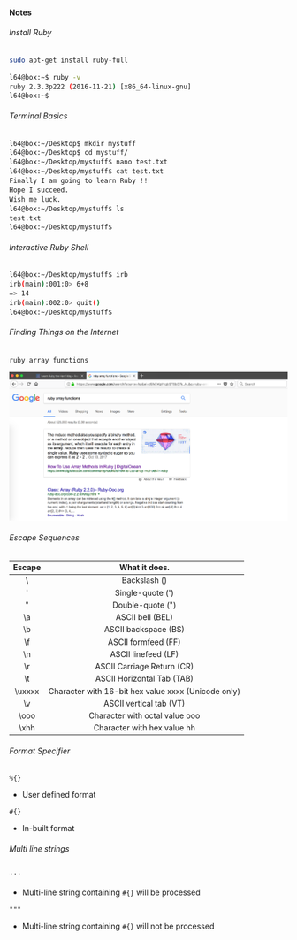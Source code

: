 #### Notes

###### Install Ruby

```sh
sudo apt-get install ruby-full
```

```sh
l64@box:~$ ruby -v
ruby 2.3.3p222 (2016-11-21) [x86_64-linux-gnu]
l64@box:~$ 
```

###### Terminal Basics

```sh
l64@box:~/Desktop$ mkdir mystuff
l64@box:~/Desktop$ cd mystuff/
l64@box:~/Desktop/mystuff$ nano test.txt
l64@box:~/Desktop/mystuff$ cat test.txt
Finally I am going to learn Ruby !!
Hope I succeed.
Wish me luck.
l64@box:~/Desktop/mystuff$ ls
test.txt
l64@box:~/Desktop/mystuff$
```

###### Interactive Ruby Shell

```sh
l64@box:~/Desktop/mystuff$ irb
irb(main):001:0> 6+8
=> 14
irb(main):002:0> quit()
l64@box:~/Desktop/mystuff$
```

###### Finding Things on the Internet

``ruby array functions``

![](images/0/1.png)

###### Escape Sequences

**Escape**|**What it does.**
:-----:|:-----:
\\ |Backslash ()
\' |Single-quote (')
\" |Double-quote (")
\a |ASCII bell (BEL)
\b |ASCII backspace (BS)
\f |ASCII formfeed (FF)
\n |ASCII linefeed (LF)
\r |ASCII Carriage Return (CR)
\t |ASCII Horizontal Tab (TAB)
\uxxxx |Character with 16-bit hex value xxxx (Unicode only)
\v |ASCII vertical tab (VT)
\ooo |Character with octal value ooo
\xhh |Character with hex value hh

###### Format Specifier

```
%{}
```

- User defined format

```
#{}
```

- In-built format

###### Multi line strings

```
'''
```

- Multi-line string containing ``#{}`` will be processed

```
"""
```

- Multi-line string containing ``#{}`` will not be processed
